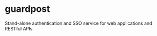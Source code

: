 guardpost
=========

Stand-alone authentication and SSO service for web applications and RESTful APIs
